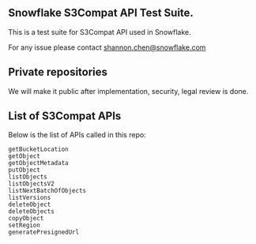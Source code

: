 ## Snowflake S3Compat API Test Suite.

This is a test suite for S3Compat API used in Snowflake.

For any issue please contact shannon.chen@snowflake.com

## Private repositories
We will make it public after implementation, security, legal review is done.

## List of S3Compat APIs
Below is the list of APIs called in this repo:
```
getBucketLocation
getObject
getObjectMetadata
putObject
listObjects
listObjectsV2
listNextBatchOfObjects
listVersions
deleteObject
deleteObjects
copyObject
setRegion
generatePresignedUrl
```


